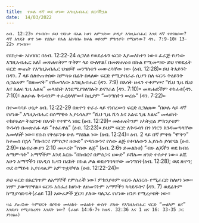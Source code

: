 ```yaml
---
title:  የሁሉ ዳኛ ወደ ሆነው እግዚአብሔር ደርሳችኋል
date:  14/03/2022
---
```


`ዕብ. 12:23ን ያንብቡ። ይህ የደስታ በአል ከሆነ ለምንድው ታዲያ እግዚአብሔር እንደ ዳኛ የተገለፀው? ዳኛ እንዴት ሆኖ ነው የደስታ በአል አከባበሩ ክፍል ወይንም ምክንያት የሚሆነው? ዳን. 7:9-10፤ 13-22ን ያንብቡ።`

የደስታው አከባበር በዕብ. 12:22-24 ሲገለፅ የወደፊቱን ፍርድ እያመለከተን ነው። ፈራጅ የሆነው እግዚአብሔር አለ፤ መጽሐፍትም ጥቅም ላይ ውለዋል፤ በመጽሐፍቱ በኩል የሚመጣው ይህ የወደፊት ፍርድ ውጤት የእግዚአብሔር ህዝቦች መንግስቱን መውረሳቸው ነው (ዕብ. 12:28)። ይህ ትእይንት በዳን. 7 ላይ ስለተጠቀሰው ከምጻቱ በፊት ስላለው ፍርድ የሚያብራራ ሲሆን ስለ ፍርዱ ትዕይንት ሲገልጽም “በዘመናት” የሸመገለው እግዚአብሔር (ዳን. 7:9) በእሳት ዙፋን ተቀምጦና “ሺህ ጊዜ ሺህ እና እልፍ ጊዜ እልፍ” መላዕክት እንደሚያገለግሉት ይናገራል (ዳን. 7:10)። መጽሐፎችም ተከፈቱ(ዳን. 7:10)፤ ለልዑሉ ቅዱሳንም ተፈረደላቸው፤ ከዚያም “መንግስትን ወረሱ” (ዳን. 7:22)።

በተመሳሳይ ሁኔታ ዕብ. 12:22-29 በጽዮን ተራራ ላይ የነበረውን ፍርድ ሲገልጸው “በሁሉ ላይ ዳኛ የሆነው” እግዚአብሔር በሰማዊቱ ኢየሩሳሌም “ሺህ ጊዜ ሺኅ እና እልፍ ጊዜ እልፍ” መላዕክት ተከቦአል። ትዕይንቱ በእሳት የተሞላ ነበር (ዕብ. 12:29)። መፅሐፍትንም አካትቷል ምክንያቱም ቅዱሳን በመጽሐፉ ላይ “ተፅፈዋል” (ዕብ. 12:23)። ይህም ፍርድ ለቅዱሳን በጎ ነገርን እንዳመጣላቸው አመላካች ነው። የሱስ የትዕይንቱ ሁሉ ማዕከል ነው (ዕብ. 12:24)። ዕብ. 2 ላይ በኛ ምትክ “ሞትን” ከቀመሰ በኋላ “የክብርና የምስጋና ዘውድ” የጫነውንና የሰው ልጅ የተባለውን ኢየሱስ ያሳየናል (ዕብ. 2:9)። በዕብራውያን 2:10 መሠረት “የሰው ልጅ” (ዕብ. 2:6ን ይመልከቱ) “ብዙ ልጆችን ወደ ክብሩ ለማምጣት” አማኞችም እንደ እርሱ “በክብርና በምስጋና ዘውድ” ይሸለሙ ዘንድ ተሰቃየ ነው። ልጁ አሁን አማኞችን በአዲስ ኪዳን በረከት በኩል ቃል ወደተገባላቸው መንግስት(ዕብ. 12:28); ወደ ጽዮን; ወደ ሰማይቱ ኢየሩሳሌም አምጥቷቸዋል (ዕብ. 12:22-24)።

ይህ ፍርድ በእርግጥም ለአማኞች የምስራች ነው፤ ምክንያቱም ፍርዱ ለእነርሱ የሚፈርድ ስለሆነ ነው። ነፃም ያወጣቸዋል። ፍርዱ አስፈሪ ከሆኑት ለዘመናትም አማኞችን ካሳደዱትና (ዳን. 7) ወደፊትም ከሚያሳድዱት(ራዕይ 13) አውሬዎች ጀርባ ያለው ባለጋራ የሆነው ዘንዶ የሚረታበት ነው።

`ዛሬ ያጠናነው ትምህርት በሶስቱ መላዕክት መልዕክት ውስጥ ያለው የእግዚአብሔር ፍርድ “መልካም ዜና” እንደሆነ የሚያስረዳን እንዴት ነው? (ራዕይ 14:6-7ን ከዘዳ. 32:36 እና 1 ዜና 16: 33-35 ጋር ያነፃፅሩ)`